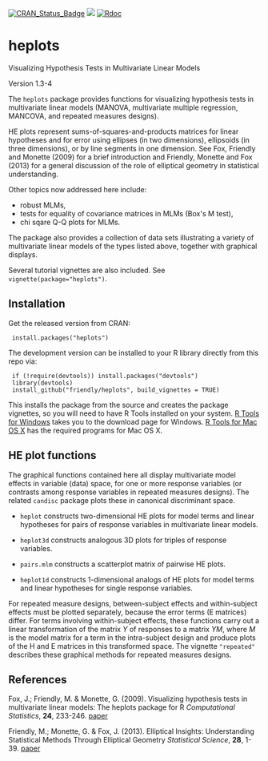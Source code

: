 [![CRAN_Status_Badge](http://www.r-pkg.org/badges/version/heplots)](http://cran.r-project.org/package=heplots)
[![](http://cranlogs.r-pkg.org/badges/grand-total/heplots)](https://cran.r-project.org/package=heplots)
[![Rdoc](http://www.rdocumentation.org/badges/version/heplots)](http://www.rdocumentation.org/packages/heplots)

# heplots
Visualizing Hypothesis Tests in Multivariate Linear Models

Version 1.3-4

The `heplots` package provides functions for visualizing hypothesis tests in
multivariate linear models (MANOVA, multivariate multiple regression, MANCOVA,
and repeated measures designs).

HE plots represent sums-of-squares-and-products matrices for linear hypotheses and for 
error using ellipses (in two dimensions), ellipsoids (in three dimensions),
or by line segments in one dimension.
See Fox, Friendly and Monette (2009) for a brief introduction
and Friendly, Monette and Fox (2013) for a general discussion of the role of
elliptical geometry in statistical understanding.

Other topics now addressed here include:

* robust MLMs, 
* tests for equality of covariance matrices in MLMs (Box's M test), 
* chi sqare Q-Q plots for MLMs.

The package also provides a collection of  data sets illustrating
a variety of multivariate linear models of the types listed above,
together with graphical displays.

Several tutorial vignettes are also included.  See `vignette(package="heplots")`.


## Installation

Get the released version from CRAN:

     install.packages("heplots")

The development version can be installed to your R library directly from this repo via:

     if (!require(devtools)) install.packages("devtools")
     library(devtools)
     install_github("friendly/heplots", build_vignettes = TRUE)

This installs the package from the source and creates the package vignettes, 
so you will need to have R Tools installed on your system.  [R Tools for Windows](https://cran.r-project.org/bin/windows/Rtools/)
takes you to the download page for Windows.  [R Tools for Mac OS X](https://cran.r-project.org/bin/macosx/tools/)
has the required programs for Mac OS X.

## HE plot functions

The graphical functions contained here all display multivariate model
effects in variable (data) space, for one or more response variables
(or contrasts among response variables in repeated measures designs).
The related `candisc` package plots these in canonical discriminant space.

* `heplot` constructs two-dimensional HE plots for model terms and 
linear hypotheses for pairs of response variables in multivariate linear models.

* `heplot3d` constructs analogous 3D plots for triples of response
variables.
 
* `pairs.mlm` constructs a scatterplot matrix of pairwise HE plots.

* `heplot1d` constructs 1-dimensional analogs of HE plots for model terms and 
linear hypotheses for single response variables.

For repeated measure designs, between-subject effects and within-subject
effects must be plotted separately, because the error terms (E matrices)
differ.  For terms involving within-subject effects,
these functions carry out a linear
transformation of the matrix $Y$ of responses to a matrix $Y M$, where
$M$ is the model matrix for a term in
the intra-subject design and produce plots of
the H and E matrices in this transformed space. The vignette `"repeated"` describes
these graphical methods for repeated measures designs.

## References

Fox, J.; Friendly, M. & Monette, G. (2009).
Visualizing hypothesis tests in multivariate linear models: The heplots package for R 
*Computational Statistics*,  **24**, 233-246. [paper](http://datavis.ca/palers/FoxFriendlyMonette-2009.pdf)

Friendly, M.; Monette, G. & Fox, J. (2013).
Elliptical Insights: Understanding Statistical Methods Through Elliptical Geometry 
*Statistical Science*,  **28**, 1-39. [paper](http://datavis.ca/palers/ellipses-STS402.pdf)

